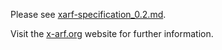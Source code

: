 Please see [xarf-specification_0.2.md](https://github.com/abusix/xarf-specification/blob/master/xarf-specification_0.2.md).

Visit the [x-arf.org](http://x-arf.org) website for further information.